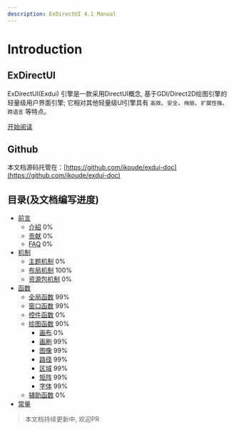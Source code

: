 ```yaml
---
description: ExDirectUI 4.1 Manual
---
```


# Introduction

## ExDirectUI

ExDirectUI(Exdui) 引擎是一款采用DirectUI概念, 基于GDI/Direct2D绘图引擎的轻量级用户界面引擎; 它相对其他轻量级UI引擎具有 `高效`、`安全`、`绚丽`、`扩展性强`、`跨语言` 等特点。

[开始阅读](https://docs.exdui.org)

## Github

本文档源码托管在：[https://github.com/ikoude/exdui-doc](https://github.com/ikoude/exdui-doc)

## 目录\(及文档编写进度\)

* [前言](preface/README.md)
  * [介紹](preface/introduction.md) 0% 
  * [贡献](preface/contributing.md) 0% 
  * [FAQ](preface/faq.md) 0% 
* [机制](mechanism/README.md)
  * [主题机制](mechanism/theme/) 0%
  * [布局机制](mechanism/layout/) 100%
  * [资源包机制](mechanism/res/) 0%
* [函数](function/README.md)
  * [全局函数](function/globa/) 99%
  * [窗口函数](function/window/) 99%
  * [控件函数](function/component/) 0%
  * [绘图函数](function/draw/) 90%
    * [画布](function/draw/canvas/) 0%
    * [画刷](function/draw/brush/) 99%
    * [图像](function/draw/img/) 99%
    * [路径](function/draw/path/) 99%
    * [区域](function/draw/rgn/) 99%
    * [矩阵](function/draw/matrix/) 99%
    * [字体](function/draw/font/) 99%
  * [辅助函数](function/helper/) 0%
* [常量](const/README.md)

> 本文档持续更新中, 欢迎PR